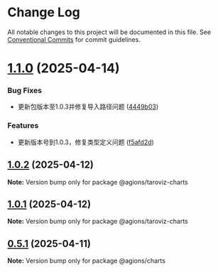 # Change Log

All notable changes to this project will be documented in this file.
See [Conventional Commits](https://conventionalcommits.org) for commit guidelines.

# [1.1.0](https://github.com/Agions/TaroViz/compare/v1.0.2...v1.1.0) (2025-04-14)

### Bug Fixes

- 更新包版本至1.0.3并修复导入路径问题 ([4449b03](https://github.com/Agions/TaroViz/commit/4449b0352f2566b57332eee4b80fcd9aa84b7bdf))

### Features

- 更新版本号到1.0.3，修复类型定义问题 ([f5afd2d](https://github.com/Agions/TaroViz/commit/f5afd2d1e71ec8e9e4d57b6ce55693c5fb6e690b))

## [1.0.2](https://github.com/Agions/TaroViz/compare/v1.0.1...v1.0.2) (2025-04-12)

**Note:** Version bump only for package @agions/taroviz-charts

## [1.0.1](https://github.com/Agions/TaroViz/compare/v0.4.0...v1.0.1) (2025-04-12)

**Note:** Version bump only for package @agions/taroviz-charts

## [0.5.1](https://github.com/Agions/TaroViz/compare/v0.4.0...v0.5.1) (2025-04-11)

**Note:** Version bump only for package @agions/charts
